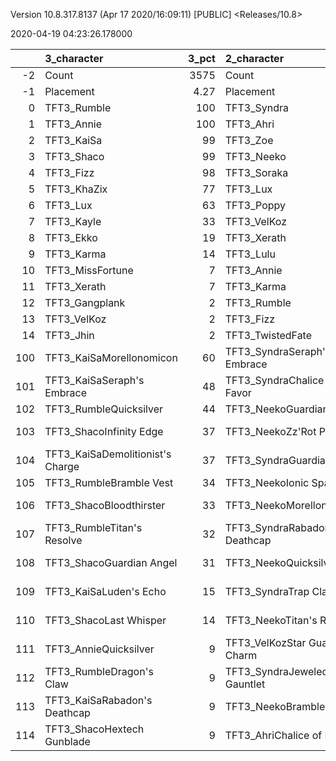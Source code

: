 Version 10.8.317.8137 (Apr 17 2020/16:09:11) [PUBLIC] <Releases/10.8>

2020-04-19 04:23:26.178000

|     | 3_character                      |   3_pct | 2_character                      |   2_pct | 5_character                        |   5_pct | 1_character                    |   1_pct | 4_character                      |    4_pct |
|----:|:---------------------------------|--------:|:---------------------------------|--------:|:-----------------------------------|--------:|:-------------------------------|--------:|:---------------------------------|---------:|
|  -2 | Count                            | 3575    | Count                            | 5965    | Count                              | 5315    | Count                          | 7176    | Count                            | 10837    |
|  -1 | Placement                        |    4.27 | Placement                        |    4.27 | Placement                          |    4.45 | Placement                      |    4.47 | Placement                        |     4.62 |
|   0 | TFT3_Rumble                      |  100    | TFT3_Syndra                      |  100    | TFT3_Blitzcrank                    |   97    | TFT3_Jhin                      |   94    | TFT3_Irelia                      |    65    |
|   1 | TFT3_Annie                       |  100    | TFT3_Ahri                        |  100    | TFT3_Vi                            |   97    | TFT3_Mordekaiser               |   94    | TFT3_Shen                        |    65    |
|   2 | TFT3_KaiSa                       |   99    | TFT3_Zoe                         |   98    | TFT3_ChoGath                       |   96    | TFT3_Karma                     |   93    | TFT3_Kayle                       |    64    |
|   3 | TFT3_Shaco                       |   99    | TFT3_Neeko                       |   93    | TFT3_Malphite                      |   95    | TFT3_Ashe                      |   89    | TFT3_Thresh                      |    53    |
|   4 | TFT3_Fizz                        |   98    | TFT3_Soraka                      |   91    | TFT3_Jinx                          |   81    | TFT3_Lux                       |   72    | TFT3_Vi                          |    48    |
|   5 | TFT3_KhaZix                      |   77    | TFT3_Lux                         |   79    | TFT3_Ezreal                        |   81    | TFT3_Shaco                     |   69    | TFT3_MissFortune                 |    47    |
|   6 | TFT3_Lux                         |   63    | TFT3_Poppy                       |   76    | TFT3_MissFortune                   |   66    | TFT3_Lulu                      |   60    | TFT3_Kassadin                    |    45    |
|   7 | TFT3_Kayle                       |   33    | TFT3_VelKoz                      |   46    | TFT3_Graves                        |   54    | TFT3_Xerath                    |   48    | TFT3_Fiora                       |    44    |
|   8 | TFT3_Ekko                        |   19    | TFT3_Xerath                      |   26    | TFT3_Lucian                        |   40    | TFT3_JarvanIV                  |   41    | TFT3_Lucian                      |    44    |
|   9 | TFT3_Karma                       |   14    | TFT3_Lulu                        |   22    | TFT3_VelKoz                        |   16    | TFT3_WuKong                    |   33    | TFT3_Leona                       |    43    |
|  10 | TFT3_MissFortune                 |    7    | TFT3_Annie                       |   15    | TFT3_KhaZix                        |   16    | TFT3_Jayce                     |   32    | TFT3_Ekko                        |    40    |
|  11 | TFT3_Xerath                      |    7    | TFT3_Karma                       |    8    | TFT3_AurelionSol                   |   12    | TFT3_Kassadin                  |   21    | TFT3_Blitzcrank                  |    36    |
|  12 | TFT3_Gangplank                   |    2    | TFT3_Rumble                      |    7    | TFT3_TwistedFate                   |   12    | TFT3_Poppy                     |   16    | TFT3_Ezreal                      |    35    |
|  13 | TFT3_VelKoz                      |    2    | TFT3_Fizz                        |    6    | TFT3_Kayle                         |   11    | TFT3_Leona                     |   10    | TFT3_WuKong                      |    34    |
|  14 | TFT3_Jhin                        |    2    | TFT3_TwistedFate                 |    5    | TFT3_Lulu                          |    7    | TFT3_Thresh                    |   10    | TFT3_Xayah                       |    23    |
| 100 | TFT3_KaiSaMorellonomicon         |   60    | TFT3_SyndraSeraph's Embrace      |   90    | TFT3_JinxGiant Slayer              |   58    | TFT3_ShacoGuardian Angel       |   45    | TFT3_IreliaInfinity Edge         |    41    |
| 101 | TFT3_KaiSaSeraph's Embrace       |   48    | TFT3_SyndraChalice of Favor      |   59    | TFT3_JinxRed Buff                  |   49    | TFT3_JhinGuardian Angel        |   38    | TFT3_KayleGuinsoo's Rageblade    |    30    |
| 102 | TFT3_RumbleQuicksilver           |   44    | TFT3_NeekoGuardian Angel         |   37    | TFT3_JinxGuardian Angel            |   30    | TFT3_JhinRunaan's Hurricane    |   38    | TFT3_LucianRed Buff              |    24    |
| 103 | TFT3_ShacoInfinity Edge          |   37    | TFT3_NeekoZz'Rot Portal          |   30    | TFT3_MissFortuneSeraph's Embrace   |   17    | TFT3_ShacoBloodthirster        |   35    | TFT3_KayleGuardian Angel         |    23    |
| 104 | TFT3_KaiSaDemolitionist's Charge |   37    | TFT3_SyndraGuardian Angel        |   29    | TFT3_ChoGathIonic Spark            |   17    | TFT3_JhinLast Whisper          |   32    | TFT3_KayleRapid Firecannon       |    17    |
| 105 | TFT3_RumbleBramble Vest          |   34    | TFT3_NeekoIonic Spark            |   25    | TFT3_JinxRunaan's Hurricane        |   13    | TFT3_JhinInfinity Edge         |   31    | TFT3_IreliaLast Whisper          |    16    |
| 106 | TFT3_ShacoBloodthirster          |   33    | TFT3_NeekoMorellonomicon         |   22    | TFT3_VelKozSeraph's Embrace        |   13    | TFT3_JhinTrap Claw             |   17    | TFT3_IreliaGuardian Angel        |    16    |
| 107 | TFT3_RumbleTitan's Resolve       |   32    | TFT3_SyndraRabadon's Deathcap    |   22    | TFT3_JinxTrap Claw                 |   12    | TFT3_ShacoInfinity Edge        |   16    | TFT3_MasterYiQuicksilver         |    12    |
| 108 | TFT3_ShacoGuardian Angel         |   31    | TFT3_NeekoQuicksilver            |   19    | TFT3_BlitzcrankZephyr              |   12    | TFT3_MordekaiserMorellonomicon |   14    | TFT3_MasterYiGuinsoo's Rageblade |    12    |
| 109 | TFT3_KaiSaLuden's Echo           |   15    | TFT3_SyndraTrap Claw             |   16    | TFT3_ViIonic Spark                 |   12    | TFT3_ShacoHextech Gunblade     |   12    | TFT3_IreliaInfiltrator's Talons  |    11    |
| 110 | TFT3_ShacoLast Whisper           |   14    | TFT3_NeekoTitan's Resolve        |   15    | TFT3_JinxLast Whisper              |   11    | TFT3_XerathGuinsoo's Rageblade |   11    | TFT3_KayleHand Of Justice        |    10    |
| 111 | TFT3_AnnieQuicksilver            |    9    | TFT3_VelKozStar Guardian's Charm |   13    | TFT3_ChoGathMorellonomicon         |   11    | TFT3_AsheDark Star's Heart     |   11    | TFT3_IreliaBloodthirster         |     8    |
| 112 | TFT3_RumbleDragon's Claw         |    9    | TFT3_SyndraJeweled Gauntlet      |   13    | TFT3_LucianRed Buff                |   11    | TFT3_MordekaiserIonic Spark    |   11    | TFT3_IreliaSeraph's Embrace      |     7    |
| 113 | TFT3_KaiSaRabadon's Deathcap     |    9    | TFT3_NeekoBramble Vest           |   12    | TFT3_MissFortuneQuicksilver        |   11    | TFT3_MordekaiserBramble Vest   |    9    | TFT3_EkkoMorellonomicon          |     7    |
| 114 | TFT3_ShacoHextech Gunblade       |    9    | TFT3_AhriChalice of Favor        |   11    | TFT3_MissFortuneRabadon's Deathcap |   10    | TFT3_MordekaiserRedemption     |    9    | TFT3_ViIonic Spark               |     7    |
